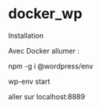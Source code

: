 # docker_wp
Installation

Avec Docker allumer : 

npm -g i @wordpress/env

wp-env start

aller sur localhost:8889
